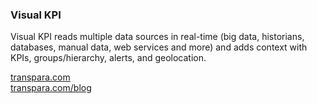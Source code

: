 ### Visual KPI
Visual KPI reads multiple data sources in real-time (big data, historians, databases, manual data, web services and more) and adds context with KPIs, groups/hierarchy, alerts, and geolocation.

[transpara.com](http://transpara.com/)</br>
[transpara.com/blog](http://transpara.com/blog)
